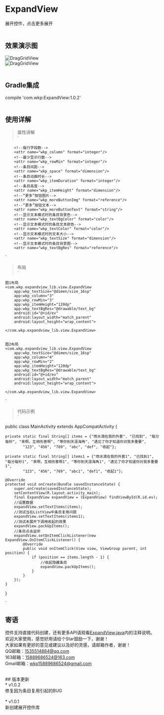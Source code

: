 # ExpandView
展开控件，点击更多展开
<br/>
<br/>
## 效果演示图<br/>
![DragGridView](https://raw.githubusercontent.com/wkp111/ExpandView/master/app/src/main/res/drawable/expand01.gif "演示图1")
<br/>
![DragGridView](https://raw.githubusercontent.com/wkp111/ExpandView/master/app/src/main/res/drawable/expand02.gif "演示图2")
<br/>
<br/>
## Gradle集成<br>
compile 'com.wkp:ExpandView:1.0.2'
<br>
<br>
## 使用详解<br/>
> 属性讲解<br/>
`

        <!--每行字段数-->
        <attr name="wkp_column" format="integer"/>
        <!--最少显示行数-->
        <attr name="wkp_rowMin" format="integer"/>
        <!--条目间距-->
        <attr name="wkp_space" format="dimension"/>
        <!--条目动画时长-->
        <attr name="wkp_itemDuration" format="integer"/>
        <!--条目高度-->
        <attr name="wkp_itemHeight" format="dimension"/>
        <!--“更多”按钮图片-->
        <attr name="wkp_moreButtonImg" format="reference"/>
        <!--“更多”按钮文本-->
        <attr name="wkp_moreButtonText" format="string"/>
        <!--显示文本模式时的条目背景色-->
        <attr name="wkp_textBgColor" format="color"/>
        <!--显示文本模式时的条目文本颜色-->
        <attr name="wkp_textColor" format="color"/>
        <!--显示文本模式时的文本大小-->
        <attr name="wkp_textSize" format="dimension"/>
        <!--显示文本模式时的条目背景图-->
        <attr name="wkp_textBgRes" format="reference"/>
`
<br/>
> 布局<br/>
`

    图1布局
    <com.wkp.expandview_lib.view.ExpandView
        app:wkp_textSize="@dimen/size_16sp"
        app:wkp_column="3"
        app:wkp_rowMin="3"
        app:wkp_itemHeight="120dp"
        app:wkp_textBgRes="@drawable/text_bg"
        android:id="@+id/ev"
        android:layout_width="match_parent"
        android:layout_height="wrap_content">

    </com.wkp.expandview_lib.view.ExpandView>


    图2布局
    <com.wkp.expandview_lib.view.ExpandView
        app:wkp_textSize="@dimen/size_16sp"
        app:wkp_column="4"
        app:wkp_rowMin="2"
        app:wkp_itemHeight="120dp"
        app:wkp_textBgRes="@drawable/text_bg"
        android:id="@+id/ev"
        android:layout_width="match_parent"
        android:layout_height="wrap_content">
        
    </com.wkp.expandview_lib.view.ExpandView>
`
<br/>
> 代码示例<br/>
`

public class MainActivity extends AppCompatActivity {

    private static final String[] items = {"雨水滴在我的外套", "已找到", "每分每秒", "来啊，互相伤害啊", "等你到天涯海角", "遇见了你才知道你对我多重要",
            "123", "456", "789", "abc", "def", "收起"};

    private static final String[] items1 = {"雨水滴在我的外套1", "已找到1", "每分每秒1", "来啊，互相伤害啊1", "等你到天涯海角1", "遇见了你才知道你对我多重要1",
            "123", "456", "789", "abc1", "def1", "收起1"};

    @Override
    protected void onCreate(Bundle savedInstanceState) {
        super.onCreate(savedInstanceState);
        setContentView(R.layout.activity_main);
        final ExpandView expandView = (ExpandView) findViewById(R.id.ev);
        //设置数据
        expandView.setTextItems(items);
        //测试当在ListView中条目复用问题
        expandView.setTextItems(items1);
        //测试未展开下调用收起的效果
        expandView.packUpItems();
        //条目点击监听
        expandView.setOnItemClickListener(new ExpandView.OnItemClickListener() {
            @Override
            public void onItemClick(View view, ViewGroup parent, int position) {
                if (position == items.length - 1) {
                    //收起隐藏条目
                    expandView.packUpItems();
                }
            }
        });
    }
}
 
`
<br/>
## 寄语<br/>
控件支持直接代码创建，还有更多API请观看<a href="https://github.com/wkp111/ExpandView/blob/master/expandview-lib/src/main/java/com/wkp/expandview_lib/view/ExpandView.java">ExpandView.java</a>内的注释说明。<br/>
欢迎大家使用，感觉好用请给个Star鼓励一下，谢谢！<br/>
大家如果有更好的意见或建议以及好的灵感，请邮箱作者，谢谢！<br/>
QQ邮箱：1535514884@qq.com<br/>
163邮箱：15889686524@163.com<br/>
Gmail邮箱：wkp15889686524@gmail.com

<br/>
## 版本更新<br/>
* v1.0.2<br/>
修复因为条目复用引起的BUG<br/><br/>
* v1.0.1<br/>
新创建展开控件库
